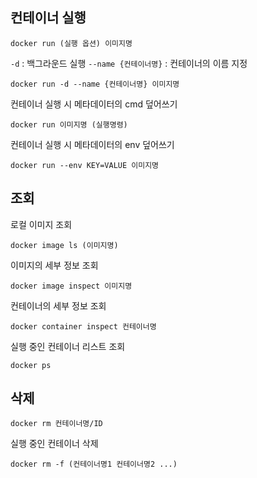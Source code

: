 ## 컨테이너 실행
```
docker run (실행 옵션) 이미지명
```

`-d` : 백그라운드 실행
`--name {컨테이너명}` : 컨테이너의 이름 지정
```
docker run -d --name {컨테이너명} 이미지명
```

컨테이너 실행 시 메타데이터의 cmd 덮어쓰기
```
docker run 이미지명 (실행명령)
```
컨테이너 실행 시 메타데이터의 env 덮어쓰기
```
docker run --env KEY=VALUE 이미지명
```

## 조회
로컬 이미지 조회
```
docker image ls (이미지명)
```

이미지의 세부 정보 조회
```
docker image inspect 이미지명
```

컨테이너의 세부 정보 조회
```
docker container inspect 컨테이너명
```

실행 중인 컨테이너 리스트 조회
```
docker ps
```

## 삭제
```
docker rm 컨테이너명/ID
```
실행 중인 컨테이너 삭제
```
docker rm -f (컨테이너명1 컨테이너명2 ...)
```

